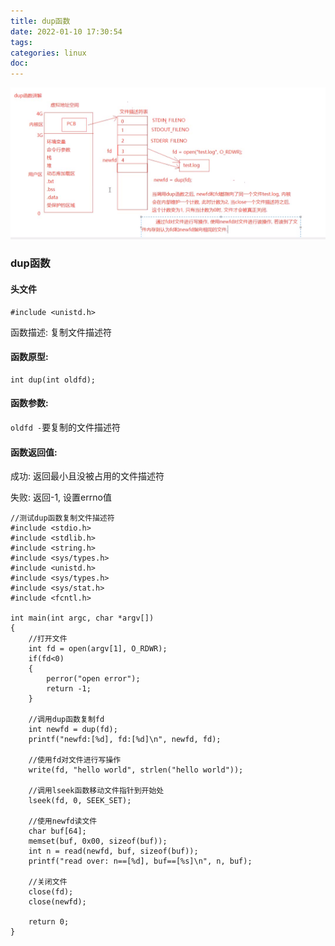 ```yaml
---
title: dup函数
date: 2022-01-10 17:30:54
tags:
categories: linux
doc:
---
```


![image-20220110173058857](/images/javawz/image-20220110173058857.png)



### dup函数

#### 头文件

```
#include <unistd.h>
```

函数描述: 复制文件描述符

#### 函数原型:

```
int dup(int oldfd);
```

#### 函数参数: 

`oldfd -`要复制的文件描述符

#### 函数返回值:

 成功: 返回最小且没被占用的文件描述符

失败: 返回-1, 设置errno值

```
//测试dup函数复制文件描述符
#include <stdio.h>
#include <stdlib.h>
#include <string.h>
#include <sys/types.h>
#include <unistd.h>
#include <sys/types.h>
#include <sys/stat.h>
#include <fcntl.h>

int main(int argc, char *argv[])
{
	//打开文件
	int fd = open(argv[1], O_RDWR);
	if(fd<0)
	{
		perror("open error");
		return -1;
	}

	//调用dup函数复制fd
	int newfd = dup(fd);
	printf("newfd:[%d], fd:[%d]\n", newfd, fd);

	//使用fd对文件进行写操作
	write(fd, "hello world", strlen("hello world"));

	//调用lseek函数移动文件指针到开始处
	lseek(fd, 0, SEEK_SET);

	//使用newfd读文件
	char buf[64];
	memset(buf, 0x00, sizeof(buf));
	int n = read(newfd, buf, sizeof(buf));
	printf("read over: n==[%d], buf==[%s]\n", n, buf);

	//关闭文件
	close(fd);
	close(newfd);

	return 0;
}

```

